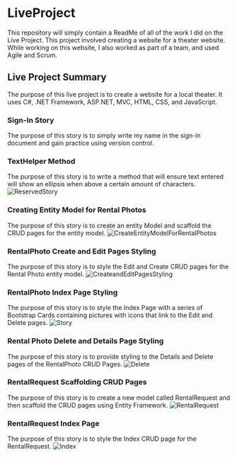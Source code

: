 # LiveProject
This repository will simply contain a ReadMe of all of the work I did on the Live Project. This project involved creating a website for a theater website.
While working on this website, I also worked as part of a team, and used Agile and Scrum.
## Live Project Summary
The purpose of this live project is to create a website for a local theater. It uses C#, .NET Framework, ASP.NET, MVC, HTML, CSS, and JavaScript.
### Sign-In Story
The purpose of this story is to simply write my name in the sign-in document and gain practice using version control.
### TextHelper Method
The purpose of this story is to write a method that will ensure text entered will show an ellipsis when above a certain amount of characters.
![ReservedStory](https://user-images.githubusercontent.com/99293073/160660925-c7751cc3-5b6d-474c-8b9e-0a79199da2c6.PNG)
### Creating Entity Model for Rental Photos
The purpose of this story is to create an entity Model and scaffold the CRUD pages for the entity model.
![CreateEntityModelForRentalPhotos](https://user-images.githubusercontent.com/99293073/161319980-7a9de1a4-8ae0-40c9-8341-660e2f0476e5.PNG)
### RentalPhoto Create and Edit Pages Styling
The purpose of this story is to style the Edit and Create CRUD pages for the Rental Photo entity model.
![CreateandEditPagesStyling](https://user-images.githubusercontent.com/99293073/161320500-17a9bd43-b50d-43df-8ef3-ca70b0263ba6.PNG)
### RentalPhoto Index Page Styling
The purpose of this story is to style the Index Page with a series of Bootstrap Cards containing pictures with icons that link to the Edit and Delete pages.
![Story](https://user-images.githubusercontent.com/99293073/161836975-fc0d9106-6369-456f-939b-d2bc13ac525a.PNG)
### Rental Photo Delete and Details Page Styling
The purpose of this story is to provide styling to the Details and Delete pages of the RentalPhoto CRUD Pages.
![Delete](https://user-images.githubusercontent.com/99293073/162494860-7e4072e6-7b41-483d-b48f-5344d6014c96.PNG)
### RentalRequest Scaffolding CRUD Pages
The purpose of this story is to create a new model called RentalRequest and then scaffold the CRUD pages using Entity Framework.
![RentalRequest](https://user-images.githubusercontent.com/99293073/162510165-64b48360-4530-4964-aa8e-3d62f4d1b9a2.PNG)
### RentalRequest Index Page
The purpose of this story is to style the Index CRUD page for the RentalRequest.
![Index](https://user-images.githubusercontent.com/99293073/162510919-3da0ad9b-8e69-4b03-a33c-62869226dd12.PNG)
